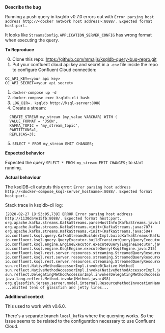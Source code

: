 **Describe the bug**

Running a push query in ksqldb v0.7.0 errors out with `Error parsing host address http://<docker network host address>:8088/. Expected format host:port.`

It looks like `StreamsConfig.APPLICATION_SERVER_CONFIG` has wrong format when executing the query.

**To Reproduce**

0. Clone this repo: https://github.com/mmajis/ksqldb-query-bug-repro.git
1. Put your confluent cloud api key and secret in a `.env` file inside the repo to configure Confluent Cloud connection:
```
CC_API_KEY=<your api key>
CC_API_SECRET=<your api secret>
```
1. `docker-compose up -d`
2. `docker-compose exec ksqldb-cli bash`
3. `LOG_DIR=. ksqldb http://ksql-server:8088`
4. Create a stream:
```
  CREATE STREAM my_stream (my_value VARCHAR) WITH (
  VALUE_FORMAT = 'JSON',
  KAFKA_TOPIC = 'my_stream_topic', 
  PARTITIONS=1, 
  REPLICAS=3);
  ```
5. `SELECT * FROM my_stream EMIT CHANGES;`

**Expected behavior**

Expected the query `SELECT * FROM my_stream EMIT CHANGES;` to start running.

**Actual behaviour**

The ksqlDB-cli outputs this error: `Error parsing host address http://<docker-compose_ksql-server_hostname>:8088/. Expected format host:port.`

Stack trace in ksqldb-cli log: 
```
[2020-02-27 18:53:05,739] ERROR Error parsing host address http://1130da4e15fb:8088/. Expected format host:port.
org.apache.kafka.streams.KafkaStreams.parseHostInfo(KafkaStreams.java:818)
org.apache.kafka.streams.KafkaStreams.<init>(KafkaStreams.java:707)
org.apache.kafka.streams.KafkaStreams.<init>(KafkaStreams.java:584)
io.confluent.ksql.query.KafkaStreamsBuilderImpl.buildKafkaStreams(KafkaStreamsBuilderImpl.java:43)
io.confluent.ksql.query.QueryExecutor.buildTransientQuery(QueryExecutor.java:165)
io.confluent.ksql.engine.EngineExecutor.executeQuery(EngineExecutor.java:129)
io.confluent.ksql.engine.KsqlEngine.executeQuery(KsqlEngine.java:215)
io.confluent.ksql.rest.server.resources.streaming.StreamedQueryResource.handlePushQuery(StreamedQueryResource.java:269)
io.confluent.ksql.rest.server.resources.streaming.StreamedQueryResource.handleStatement(StreamedQueryResource.java:208)
io.confluent.ksql.rest.server.resources.streaming.StreamedQueryResource.streamQuery(StreamedQueryResource.java:161)
sun.reflect.NativeMethodAccessorImpl.invoke0(Native Method)
sun.reflect.NativeMethodAccessorImpl.invoke(NativeMethodAccessorImpl.java:62)
sun.reflect.DelegatingMethodAccessorImpl.invoke(DelegatingMethodAccessorImpl.java:43)
java.lang.reflect.Method.invoke(Method.java:498)
org.glassfish.jersey.server.model.internal.ResourceMethodInvocationHandlerFactory.lambda$static$0(ResourceMethodInvocationHandlerFactory.java:52)
...omitted tens of glassfish and jetty lines...
```

**Additional context**

This used to work with v0.6.0.

There's a separate branch `local_kafka` where the querying works. So the issue seems to be related to the configuration necessary to use Confluent Cloud.
